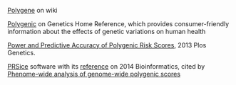 [Polygene](https://en.wikipedia.org/wiki/Polygene) on wiki

[Polygenic](http://ghr.nlm.nih.gov/glossary=polygenic) on Genetics Home Reference, 
which provides consumer-friendly information about the effects of genetic variations on human health

[Power and Predictive Accuracy of Polygenic Risk Scores](http://journals.plos.org/plosgenetics/article?id=10.1371/journal.pgen.1003348), 2013 Plos Genetics.

[PRSice](http://prsice.info/) software with its [reference](http://bioinformatics.oxfordjournals.org/content/31/9/1466.full) on 2014 Bioinformatics, cited by [Phenome-wide analysis of genome-wide polygenic scores](http://www.nature.com/mp/journal/vaop/ncurrent/full/mp2015126a.html)
